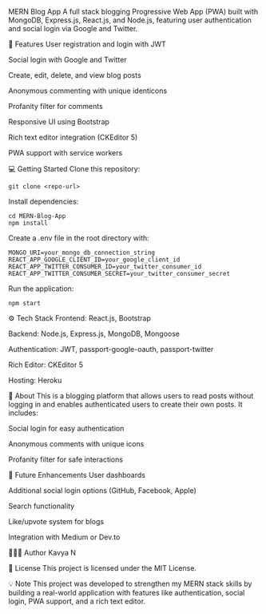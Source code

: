 MERN Blog App
A full stack blogging Progressive Web App (PWA) built with MongoDB, Express.js, React.js, and Node.js, featuring user authentication and social login via Google and Twitter.

🚀 Features
User registration and login with JWT

Social login with Google and Twitter

Create, edit, delete, and view blog posts

Anonymous commenting with unique identicons

Profanity filter for comments

Responsive UI using Bootstrap

Rich text editor integration (CKEditor 5)

PWA support with service workers

💻 Getting Started
Clone this repository:

    git clone <repo-url>
Install dependencies:

    cd MERN-Blog-App
    npm install
Create a .env file in the root directory with:

    MONGO_URI=your_mongo_db_connection_string
    REACT_APP_GOOGLE_CLIENT_ID=your_google_client_id
    REACT_APP_TWITTER_CONSUMER_ID=your_twitter_consumer_id
    REACT_APP_TWITTER_CONSUMER_SECRET=your_twitter_consumer_secret
Run the application:

    npm start

⚙️ Tech Stack
Frontend: React.js, Bootstrap

Backend: Node.js, Express.js, MongoDB, Mongoose

Authentication: JWT, passport-google-oauth, passport-twitter

Rich Editor: CKEditor 5

Hosting: Heroku

📝 About
This is a blogging platform that allows users to read posts without logging in and enables authenticated users to create their own posts. It includes:

Social login for easy authentication

Anonymous comments with unique icons

Profanity filter for safe interactions

🚧 Future Enhancements
User dashboards

Additional social login options (GitHub, Facebook, Apple)

Search functionality

Like/upvote system for blogs

Integration with Medium or Dev.to

👩🏻‍💻 Author
Kavya N

🔖 License
This project is licensed under the MIT License.

💡 Note
This project was developed to strengthen my MERN stack skills by building a real-world application with features like authentication, social login, PWA support, and a rich text editor.

